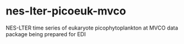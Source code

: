 # nes-lter-picoeuk-mvco
NES-LTER time series of eukaryote picophytoplankton at MVCO data package being prepared for EDI

